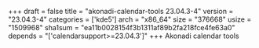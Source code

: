 +++
draft = false
title = "akonadi-calendar-tools 23.04.3-4"
version = "23.04.3-4"
categories = ['kde5']
arch = "x86_64"
size = "376668"
usize = "1509968"
sha1sum = "ea11b0028154f3b1311af89b2fa218fce4fe63a0"
depends = "['calendarsupport>=23.04.3']"
+++
Akonadi calendar tools